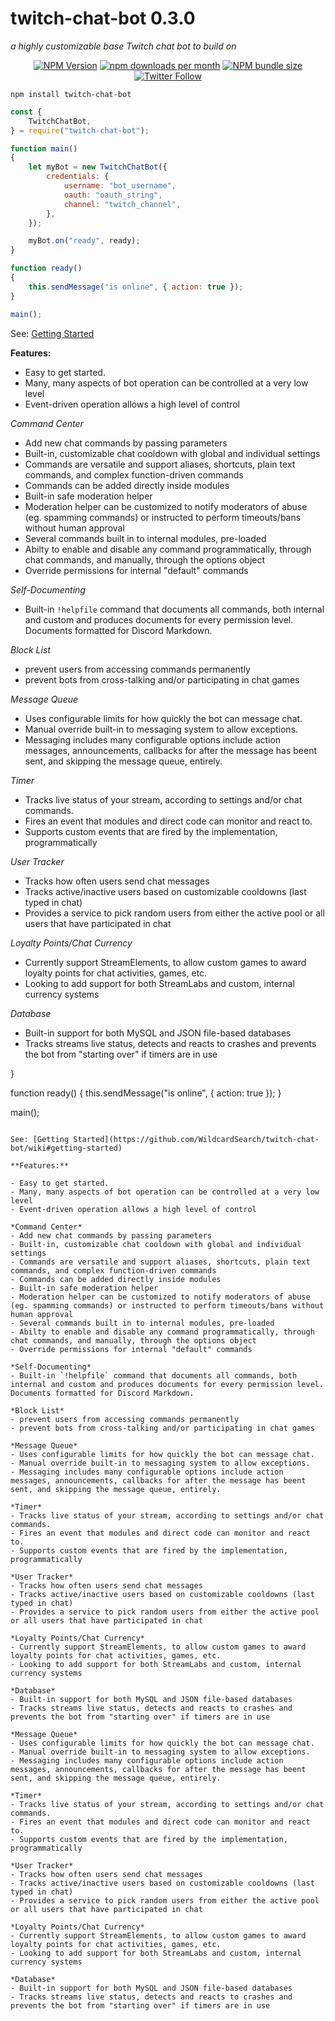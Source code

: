 # twitch-chat-bot 0.3.0
*a highly customizable base Twitch chat bot to build on*

<p align="center">
  <a href="https://www.npmjs.com/package/twitch-chat-bot"><img alt="NPM Version" src="https://img.shields.io/npm/v/twitch-chat-bot?maxAge=43200"></a>
  <a href="https://www.npmjs.com/package/twitch-chat-bot"><img alt="npm downloads per month" src="https://img.shields.io/npm/dm/twitch-chat-bot?maxAge=43200"></a>
  <a href="https://www.npmjs.com/package/twitch-chat-bot"><img alt="NPM bundle size" src="https://img.shields.io/bundlephobia/min/twitch-chat-bot?maxAge=43200"></a>
  <a href="https://twitter.com/WildcardSearch"><img alt="Twitter Follow" src="https://img.shields.io/twitter/follow/WildcardSearch?style=social&maxAge=43200"></a>
</p>

`npm install twitch-chat-bot`

```javascript
const {
	TwitchChatBot,
} = require("twitch-chat-bot");

function main()
{
	let myBot = new TwitchChatBot({
		credentials: {
			username: "bot_username",
			oauth: "oauth_string",
			channel: "twitch_channel",
		},
	});

	myBot.on("ready", ready);
}

function ready()
{
	this.sendMessage("is online", { action: true });
}

main();
```

See: [Getting Started](https://github.com/WildcardSearch/twitch-chat-bot/wiki#getting-started)

**Features:**

- Easy to get started.
- Many, many aspects of bot operation can be controlled at a very low level
- Event-driven operation allows a high level of control

*Command Center*
- Add new chat commands by passing parameters
- Built-in, customizable chat cooldown with global and individual settings
- Commands are versatile and support aliases, shortcuts, plain text commands, and complex function-driven commands
- Commands can be added directly inside modules
- Built-in safe moderation helper
- Moderation helper can be customized to notify moderators of abuse (eg. spamming commands) or instructed to perform timeouts/bans without human approval
- Several commands built in to internal modules, pre-loaded
- Abilty to enable and disable any command programmatically, through chat commands, and manually, through the options object
- Override permissions for internal "default" commands

*Self-Documenting*
- Built-in `!helpfile` command that documents all commands, both internal and custom and produces documents for every permission level. Documents formatted for Discord Markdown.

*Block List*
- prevent users from accessing commands permanently
- prevent bots from cross-talking and/or participating in chat games

*Message Queue*
- Uses configurable limits for how quickly the bot can message chat.
- Manual override built-in to messaging system to allow exceptions.
- Messaging includes many configurable options include action messages, announcements, callbacks for after the message has beent sent, and skipping the message queue, entirely.

*Timer*
- Tracks live status of your stream, according to settings and/or chat commands.
- Fires an event that modules and direct code can monitor and react to.
- Supports custom events that are fired by the implementation, programmatically

*User Tracker*
- Tracks how often users send chat messages
- Tracks active/inactive users based on customizable cooldowns (last typed in chat)
- Provides a service to pick random users from either the active pool or all users that have participated in chat

*Loyalty Points/Chat Currency*
- Currently support StreamElements, to allow custom games to award loyalty points for chat activities, games, etc.
- Looking to add support for both StreamLabs and custom, internal currency systems

*Database*
- Built-in support for both MySQL and JSON file-based databases
- Tracks streams live status, detects and reacts to crashes and prevents the bot from "starting over" if timers are in use

}

function ready()
{
	this.sendMessage("is online", { action: true });
}

main();
```

See: [Getting Started](https://github.com/WildcardSearch/twitch-chat-bot/wiki#getting-started)

**Features:**

- Easy to get started.
- Many, many aspects of bot operation can be controlled at a very low level
- Event-driven operation allows a high level of control

*Command Center*
- Add new chat commands by passing parameters
- Built-in, customizable chat cooldown with global and individual settings
- Commands are versatile and support aliases, shortcuts, plain text commands, and complex function-driven commands
- Commands can be added directly inside modules
- Built-in safe moderation helper
- Moderation helper can be customized to notify moderators of abuse (eg. spamming commands) or instructed to perform timeouts/bans without human approval
- Several commands built in to internal modules, pre-loaded
- Abilty to enable and disable any command programmatically, through chat commands, and manually, through the options object
- Override permissions for internal "default" commands

*Self-Documenting*
- Built-in `!helpfile` command that documents all commands, both internal and custom and produces documents for every permission level. Documents formatted for Discord Markdown.

*Block List*
- prevent users from accessing commands permanently
- prevent bots from cross-talking and/or participating in chat games

*Message Queue*
- Uses configurable limits for how quickly the bot can message chat.
- Manual override built-in to messaging system to allow exceptions.
- Messaging includes many configurable options include action messages, announcements, callbacks for after the message has beent sent, and skipping the message queue, entirely.

*Timer*
- Tracks live status of your stream, according to settings and/or chat commands.
- Fires an event that modules and direct code can monitor and react to.
- Supports custom events that are fired by the implementation, programmatically

*User Tracker*
- Tracks how often users send chat messages
- Tracks active/inactive users based on customizable cooldowns (last typed in chat)
- Provides a service to pick random users from either the active pool or all users that have participated in chat

*Loyalty Points/Chat Currency*
- Currently support StreamElements, to allow custom games to award loyalty points for chat activities, games, etc.
- Looking to add support for both StreamLabs and custom, internal currency systems

*Database*
- Built-in support for both MySQL and JSON file-based databases
- Tracks streams live status, detects and reacts to crashes and prevents the bot from "starting over" if timers are in use

*Message Queue*
- Uses configurable limits for how quickly the bot can message chat.
- Manual override built-in to messaging system to allow exceptions.
- Messaging includes many configurable options include action messages, announcements, callbacks for after the message has beent sent, and skipping the message queue, entirely.

*Timer*
- Tracks live status of your stream, according to settings and/or chat commands.
- Fires an event that modules and direct code can monitor and react to.
- Supports custom events that are fired by the implementation, programmatically

*User Tracker*
- Tracks how often users send chat messages
- Tracks active/inactive users based on customizable cooldowns (last typed in chat)
- Provides a service to pick random users from either the active pool or all users that have participated in chat

*Loyalty Points/Chat Currency*
- Currently support StreamElements, to allow custom games to award loyalty points for chat activities, games, etc.
- Looking to add support for both StreamLabs and custom, internal currency systems

*Database*
- Built-in support for both MySQL and JSON file-based databases
- Tracks streams live status, detects and reacts to crashes and prevents the bot from "starting over" if timers are in use
